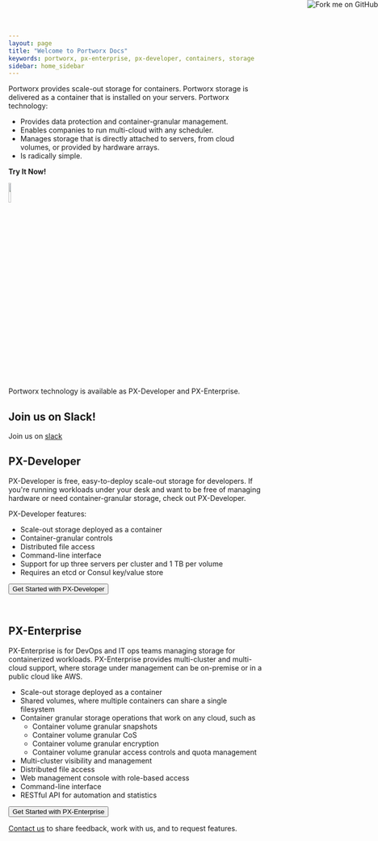 ```yaml
---
layout: page
title: "Welcome to Portworx Docs"
keywords: portworx, px-enterprise, px-developer, containers, storage
sidebar: home_sidebar
---
```


<a href="https://github.com/portworx/px-docs"><img style="position: absolute; top: 0; right: 0; border: 0;" src="https://s3.amazonaws.com/github/ribbons/forkme_right_orange_ff7600.png" alt="Fork me on GitHub"></a>

Portworx provides scale-out storage for containers. Portworx storage is delivered as a container that is installed on your servers. Portworx technology:

* Provides data protection and container-granular management.
* Enables companies to run multi-cloud with any scheduler.
* Manages storage that is directly attached to servers, from cloud volumes, or provided by hardware arrays.
* Is radically simple.

**Try It Now!**

<a href="{{site.github.url}}/get-started-asap.html"><img src="{{site.github.url}}/images/easy_button.png" width=10% height=10%></a>

Portworx technology is available as PX-Developer and PX-Enterprise.

## Join us on Slack!
Join us on [slack](http://slack.portworx.com)

## PX-Developer

PX-Developer is free, easy-to-deploy scale-out storage for developers. If you're running workloads under your desk and want to be free of managing hardware or need container-granular storage, check out PX-Developer.

PX-Developer features:

* Scale-out storage deployed as a container
* Container-granular controls
* Distributed file access
* Command-line interface
* Support for up three servers per cluster and 1 TB per volume
* Requires an etcd or Consul key/value store

<FORM METHOD="LINK" ACTION="get-started-px-developer.html">
<INPUT TYPE="submit" VALUE="Get Started with PX-Developer">
</FORM>
<br/>

## PX-Enterprise

PX-Enterprise is for DevOps and IT ops teams managing storage for containerized workloads. PX-Enterprise provides multi-cluster and multi-cloud support, where storage under management can be on-premise or in a public cloud like AWS.

* Scale-out storage deployed as a container
* Shared volumes, where multiple containers can share a single filesystem
* Container granular storage operations that work on any cloud, such as
  * Container volume granular snapshots
  * Container volume granular CoS
  * Container volume granular encryption
  * Container volume granular access controls and quota management
* Multi-cluster visibility and management
* Distributed file access
* Web management console with role-based access
* Command-line interface
* RESTful API for automation and statistics

<FORM METHOD="LINK" ACTION="get-started-px-enterprise.html">
<INPUT TYPE="submit" VALUE="Get Started with PX-Enterprise">
</FORM>


[Contact us](http://portworx.com/contact-us/) to share feedback, work with us, and to request features.
